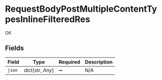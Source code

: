 # RequestBodyPostMultipleContentTypesInlineFilteredRes

OK


## Fields

| Field              | Type               | Required           | Description        |
| ------------------ | ------------------ | ------------------ | ------------------ |
| `json`             | dict[str, *Any*]   | :heavy_minus_sign: | N/A                |